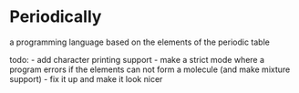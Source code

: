 # Periodically
a programming language based on the elements of the periodic table

todo:
    - add character printing support
    - make a strict mode where a program errors if the elements can not form a molecule (and make mixture support)
    - fix it up and make it look nicer